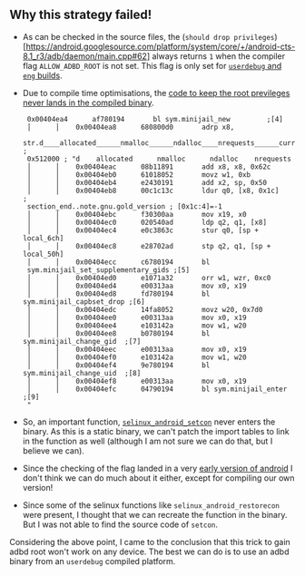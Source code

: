## Why this strategy failed!

- As can be checked in the source files, the (`should drop
  privileges`)[https://android.googlesource.com/platform/system/core/+/android-cts-8.1_r3/adb/daemon/main.cpp#62]
  always returns `1` when the compiler flag `ALLOW_ADBD_ROOT` is not set. This 
  flag is only set for [`userdebug` and `eng`
  builds](https://android.googlesource.com/platform/system/core/+/android-cts-8.1_r3/adb/Android.mk#355).

- Due to compile time optimisations, the [code to keep the root previleges never
  lands in the compiled
  binary](https://android.googlesource.com/platform/system/core/+/android-cts-8.1_r3/adb/daemon/main.cpp#129).

  ```objdump
   0x00404ea4      af780194       bl sym.minijail_new         ;[4]                                                                                                                       
   │      │    0x00404ea8      680800d0       adrp x8,
   str.d____allocated______nmalloc______ndalloc____nrequests______curruns    ;
   0x512000 ; "d    allocated      nmalloc      ndalloc    nrequests 
   │      │    0x00404eac      08b11891       add x8, x8, 0x62c                                                                                                                                      
   │      │    0x00404eb0      61018052       movz w1, 0xb                                                                                                                                           
   │      │    0x00404eb4      e2430191       add x2, sp, 0x50                                                                                                                                       
   │      │    0x00404eb8      00c1c13c       ldur q0, [x8, 0x1c]         ;
   section_end..note.gnu.gold_version ; [0x1c:4]=-1                                                                         
   │      │    0x00404ebc      f30300aa       mov x19, x0                                                                                                                                            
   │      │    0x00404ec0      020540ad       ldp q2, q1, [x8]                                                                                                                                       
   │      │    0x00404ec4      e0c3863c       stur q0, [sp + local_6ch]                                                                                                                              
   │      │    0x00404ec8      e28702ad       stp q2, q1, [sp + local_50h]                                                                                                                           
   │      │    0x00404ecc      c6780194       bl
   sym.minijail_set_supplementary_gids ;[5]                                                                                                            
   │      │    0x00404ed0      e1071a32       orr w1, wzr, 0xc0                                                                                                                                      
   │      │    0x00404ed4      e00313aa       mov x0, x19                                                                                                                                            
   │      │    0x00404ed8      fd780194       bl sym.minijail_capbset_drop ;[6]                                                                                                                      
   │      │    0x00404edc      14fa8052       movz w20, 0x7d0                                                                                                                                        
   │      │    0x00404ee0      e00313aa       mov x0, x19                                                                                                                                            
   │      │    0x00404ee4      e103142a       mov w1, w20                                                                                                                                            
   │      │    0x00404ee8      b0780194       bl sym.minijail_change_gid  ;[7]                                                                                                                       
   │      │    0x00404eec      e00313aa       mov x0, x19                                                                                                                                            
   │      │    0x00404ef0      e103142a       mov w1, w20                                                                                                                                            
   │      │    0x00404ef4      9e780194       bl sym.minijail_change_uid  ;[8]                                                                                                                       
   │      │    0x00404ef8      e00313aa       mov x0, x19                                                                                                                                            
   │      │    0x00404efc      04790194       bl sym.minijail_enter       ;[9]                                                                                                                       
   "
  ```

- So, an important function, [`selinux_android_setcon`](https://android.googlesource.com/platform/system/core/+/android-cts-8.1_r3/adb/daemon/main.cpp#132)
  never enters the binary. As
  this is a static binary, we can't patch the import tables to link in the
  function as well (although I am not sure we can do that, but I believe we
  can).

- Since the checking of the flag landed in a very [early version of
  android](https://android.googlesource.com/platform/system/core/+/5890fe33141a9efd124c86c40a8c1ff6170ecf20%5E!/)
  I don't think we can do much about it either, except for compiling our own
  version!

- Since some of the selinux functions like `selinux_android_restorecon` were
  present, I thought that we can recreate the function in the binary. But I was
  not able to find the source code of `setcon`.

Considering the above point, I came to the conclusion that this trick to gain
adbd root won't work on any device. The best we can do is to use an adbd binary
from an `userdebug` compiled platform.
